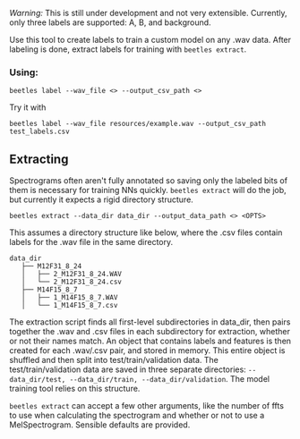*Warning:* This is still under development and not very extensible.
Currently, only three labels are supported: A, B, and background. 

Use this tool to create labels to train a custom model on any .wav data.
After labeling is done, extract labels for training with `beetles extract`.

### Using:
```
beetles label --wav_file <> --output_csv_path <>
```
Try it with 
```
beetles label --wav_file resources/example.wav --output_csv_path test_labels.csv
```

## Extracting
Spectrograms often aren't fully annotated so saving only the labeled bits of them is necessary
for training NNs quickly. `beetles extract` will do the job, but currently it expects a rigid directory structure.
```
beetles extract --data_dir data_dir --output_data_path <> <OPTS>
```
This assumes a directory structure like below, where the .csv files contain
labels for the .wav file in the same directory.
```
data_dir
   ├── M12F31_8_24
   │   ├── 2_M12F31_8_24.WAV
   │   └── 2_M12F31_8_24.csv
   ├── M14F15_8_7
   │   ├── 1_M14F15_8_7.WAV
   │   └── 1_M14F15_8_7.csv
```
The extraction script finds all first-level subdirectories in data_dir, then pairs together the .wav and .csv files in each subdirectory for extraction, whether or not their names match. An object that contains labels and features is then created for each .wav/.csv pair, and stored in memory. This entire object is shuffled and then split into test/train/validation data. The test/train/validation data are saved in three separate directories: `--data_dir/test, --data_dir/train, --data_dir/validation`. The model training tool relies on this structure.

`beetles extract` can accept a few other arguments, like the number of ffts to use when calculating the spectrogram and whether or not to use a MelSpectrogram. Sensible defaults are provided.



